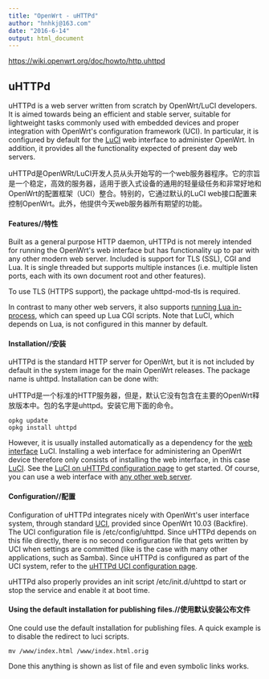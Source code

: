```yaml
---
title: "OpenWrt - uHTTPd"
author: "hnhkj@163.com"
date: "2016-6-14"
output: html_document
---
```


<https://wiki.openwrt.org/doc/howto/http.uhttpd>

## uHTTPd

uHTTPd is a web server written from scratch by OpenWrt/LuCI developers. It is aimed towards being an efficient and stable server, suitable for lightweight tasks commonly used with embedded devices and proper integration with OpenWrt's configuration framework (UCI). In particular, it is configured by default for the [LuCI](https://wiki.openwrt.org/doc/techref/luci) web interface to administer OpenWrt. In addition, it provides all the functionality expected of present day web servers.

uHTTPd是OpenWRt/LuCI开发人员从头开始写的一个web服务器程序。它的宗旨是一个稳定，高效的服务器，适用于嵌入式设备的通用的轻量级任务和非常好地和OpenWrt的配置框架（UCI）整合。特别的，它通过默认的LuCI web接口配置来控制OpenWrt。此外，他提供今天web服务器所有期望的功能。

#### Features//特性

Built as a general purpose HTTP daemon, uHTTPd is not merely intended for running the OpenWrt's web interface but has functionality up to par with any other modern web server. Included is support for TLS (SSL), CGI and Lua. It is single threaded but supports multiple instances (i.e. multiple listen ports, each with its own document root and other features).

To use TLS (HTTPS support), the package uhttpd-mod-tls is required.

In contrast to many other web servers, it also supports [running Lua in-process](https://wiki.openwrt.org/doc/uci/uhttpd#luciwithembeddedluainterpreter), which can speed up Lua CGI scripts. Note that LuCI, which depends on Lua, is not configured in this manner by default.

#### Installation//安装

uHTTPd is the standard HTTP server for OpenWrt, but it is not included by default in the system image for the main OpenWrt releases. The package name is uhttpd. Installation can be done with:

uHTTPd是一个标准的HTTP服务器，但是，默认它没有包含在主要的OpenWrt释放版本中。包的名字是uhttpd。安装它用下面的命令。

```
opkg update
opkg install uhttpd
```

However, it is usually installed automatically as a dependency for the [web interface](https://wiki.openwrt.org/doc/howto/webinterface.overview) LuCI. Installing a web interface for administering an OpenWrt device therefore only consists of installing the web interface, in this case [LuCI](https://wiki.openwrt.org/doc/techref/luci). See the [LuCI on uHTTPd configuration page](https://wiki.openwrt.org/doc/howto/luci.essentials) to get started. Of course, you can use a web interface with [any other web server](https://wiki.openwrt.org/doc/howto/http.overview).

#### Configuration//配置

Configuration of uHTTPd integrates nicely with OpenWrt's user interface system, through standard [UCI](https://wiki.openwrt.org/doc/uci), provided since OpenWrt 10.03 (Backfire). The UCI configuration file is /etc/config/uhttpd. Since uHTTPd depends on this file directly, there is no second configuration file that gets written by UCI when settings are committed (like is the case with many other applications, such as Samba). Since uHTTPd is configured as part of the UCI system, refer to the [uHTTPd UCI configuration page](https://wiki.openwrt.org/doc/uci/uhttpd).

uHTTPd also properly provides an init script /etc/init.d/uhttpd to start or stop the service and enable it at boot time.

#### Using the default installation for publishing files.//使用默认安装公布文件

One could use the default installation for publishing files. A quick example is to disable the redirect to luci scripts.

```
mv /www/index.html /www/index.html.orig
```

Done this anything is shown as list of file and even symbolic links works.